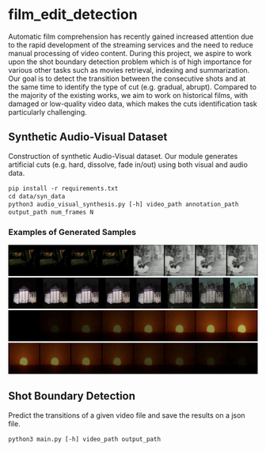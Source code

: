 # film_edit_detection
Automatic film comprehension has recently gained increased attention due to the rapid development of the streaming services and the need to reduce manual processing of video content. During this project, we aspire to work upon the shot boundary detection problem which is of high importance for various other tasks such as movies retrieval, indexing and summarization. Our goal is to detect the transition between the consecutive shots and at the same time to identify the type of cut (e.g. gradual, abrupt). Compared to the majority of the existing works, we aim to work on historical films, with damaged or low-quality video data, which makes the cuts identification task particularly challenging. 


## Synthetic Audio-Visual Dataset

Construction of synthetic Audio-Visual dataset. Our module generates 
artificial cuts (e.g. hard, dissolve, fade in/out) using both visual and audio data. 

```
pip install -r requirements.txt
cd data/syn_data
python3 audio_visual_synthesis.py [-h] video_path annotation_path output_path num_frames N
```

### Examples of Generated Samples
![A test image](imgs/abrupt.png)
![A test image](imgs/gradual.png)
![A test image](imgs/fade-in.png)
![A test image](imgs/fade-out.png)

## Shot Boundary Detection

Predict the transitions of a given video file and save the results on a json file.
 

```
python3 main.py [-h] video_path output_path
```


###


[//]: # (### Trained SBD Model results)


[//]: # ()
[//]: # (|  Model  | RAI  |  BBC  |)

[//]: # (|:-------:|:----:|:-----:|)

[//]: # (| DeepSBD | 0.87 | 0.9 |)


[//]: # (## Singularity Envorinment)

[//]: # ()
[//]: # (1. Connect to CWRU HPC)

[//]: # (```)

[//]: # (ssh user@rider.case.edu)

[//]: # (```)

[//]: # ()
[//]: # (2. Request GPU node)

[//]: # (```)

[//]: # (module load singularity)

[//]: # (```)

[//]: # ()
[//]: # (4. Load singularity module)

[//]: # (```)

[//]: # (module load singularity)

[//]: # (```)

[//]: # ()
[//]: # (5. Run Modules)

[//]: # (```)

[//]: # (singularity exec --nv first_version.sif python3 train_xor.py)

[//]: # (```)

[//]: # ()
[//]: # (## References)

